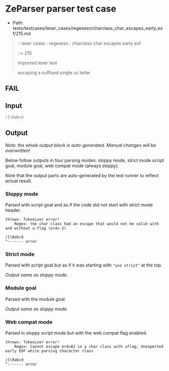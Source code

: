 # ZeParser parser test case

- Path: tests/testcases/lexer_cases/regexesn/charclass_char_escapes_early_eof/215.md

> :: lexer cases : regexesn : charclass char escapes early eof
>
> ::> 215
>
> Imported lexer test
>
> escaping a suffixed single uc letter

## FAIL

## Input

`````js
/[\Rabcd
`````

## Output

_Note: the whole output block is auto-generated. Manual changes will be overwritten!_

Below follow outputs in four parsing modes: sloppy mode, strict mode script goal, module goal, web compat mode (always sloppy).

Note that the output parts are auto-generated by the test runner to reflect actual result.

### Sloppy mode

Parsed with script goal and as if the code did not start with strict mode header.

`````
throws: Tokenizer error!
    Regex: the char class had an escape that would not be valid with and without u-flag (ord=-2)

/[\Rabcd
^------- error
`````

### Strict mode

Parsed with script goal but as if it was starting with `"use strict"` at the top.

_Output same as sloppy mode._

### Module goal

Parsed with the module goal.

_Output same as sloppy mode._

### Web compat mode

Parsed in sloppy script mode but with the web compat flag enabled.

`````
throws: Tokenizer error!
    Regex: Cannot escape ord=82 in a char class with uflag; Unexpected early EOF while parsing character class

/[\Rabcd
^------- error
`````


